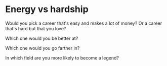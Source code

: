 
# Energy vs hardship
Would you pick a career that's easy and makes a lot of money? Or a career that's hard but that you love?

Which one would you be better at?

Which one would you go farther in?

In which field are you more likely to become a legend?


# 